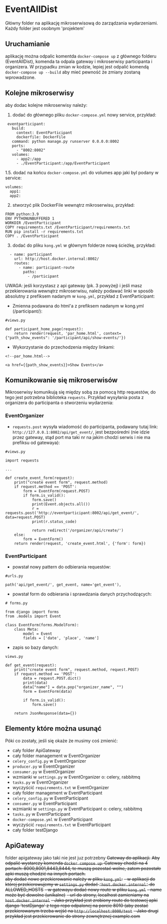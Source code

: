 # EventAllDist
 Główny folder na aplikację mikroserwisową do zarządzania wydarzeniami. Każdy folder jest osobnym 'projektem'

 ## Uruchamianie
 aplikację można odpalic komentda `docker-compose up` z głównego folderu (EventAllDist), komenda ta odpala gateway i mikroserwisy participanta i organizera.
 W przypadku zmian w kodzie, lepiej jest odpalić komendą `docker-compose up --build` aby mieć pewność że zmiany zostaną wprowadzone.

 ## Kolejne mikroserwisy
 aby dodac kolejne mikroserwisy należy:
 1. dodać do głównego pliku `docker-compose.yml` nowy service, przykład:
 ```
  eventparticipant:
    build:
      context: EventParticipant
      dockerfile: DockerFile
    command: python manage.py runserver 0.0.0.0:8002
    ports:
      - "8002:8002" 
    volumes:
      - app2:/app
      - ./EventParticipant:/app/EventParticipant
 ```

  1.5. dodać na końcu `docker-compose.yml` do volumes app jaki byl podany w service:
  ```
  volumes:
    app1:
    app2:

  ```
 2. stworzyć plik DockerFile wewnątrz mikroserwisu, przykład:
 ```
FROM python:3.9
ENV PYTHONUNBUFFERED 1
WORKDIR /EventParticipant
COPY requirements.txt /EventParticipant/requirements.txt
RUN pip install -r requirements.txt
COPY . /EventParticipant

 ```
 3. dodać do pliku `kong.yml` w głównym folderze nową ścieżkę, przykład:
```
  - name: participant
    url: http://host.docker.internal:8002/
    routes:
      - name: participant-route
        paths:
          - /participant
```
UWAGA: jeśli korzystasz z api gateway (pk. 3 powyżej) i jeśli masz przekierowania wewnątrz mikroserwisu, należy podawać linki w sposób absolutny z prefiksem nadanym w `kong.yml`, przykład z EventParticipant:
- Zmienna podawana do html'a z prefiksem nadanym w kong.yml (/participant/):
```
#views.py

def participant_home_page(request):
    return render(request, 'par_home.html', context={"path_show_events": '/participant/api/show-events/'})
```
- Wykorzystanie do przechodzenia między linkami:
```
<!--par_home.html-->

<a href={{path_show_events}}>Show Events</a>
```

## Komunikowanie się mikroserwisów
Mikroserwisy komunikują się między sobą za pomocą http requestów, do tego jest potrzebna biblioteka `requests`.
Przykład wysyłania posta z organizera do participanta o stworzeniu wydarzenia:
### EventOrganizer
- `requests.post` wysyła wiadomość do participanta, podawany tutaj link: `http://127.0.0.1:8002/api/get_event/`, jest bezpośredni (nie idzie przez gateway, stąd port ma taki nr na jakim chodzi serwis i nie ma prefiksu od gatewaya):
```
#views.py

import requests

...

def create_event_form(request):
    print("create event form", request.method)
    if request.method == 'POST':
        form = EventForm(request.POST)
        if form.is_valid():
            form.save()
            print(Event.objects.all())
            r = requests.post('http://eventparticipant:8002/api/get_event/', data=request.POST)
            print(r.status_code)

            return redirect('/organizer/api/create/')
    else:
        form = EventForm()
    return render(request, 'create_event.html', {'form': form})
```

### EventParticipant
- powstał nowy pattern do odbierania requestów:
```
#urls.py

path('api/get_event/', get_event, name='get_event'),
```
- powstał form do odbierania i sprawdzania danych przychodzących:
```
# forms.py

from django import forms
from .models import Event

class EventForm(forms.ModelForm):
    class Meta:
        model = Event
        fields = ['date', 'place', 'name']

```
- zapis so bazy danych:
```
views.py

def get_event(request):
    print("create event form", request.method, request.POST)
    if request.method == 'POST':
        data = request.POST.dict()
        print(data)
        data["name"] = data.pop("organizer_name", "")
        form = EventForm(data)

        if form.is_valid():
            form.save()

    return JsonResponse(data={})
```

## Elementy które można usunąć
Póki co zostały, jeśli się okaże że musimy coś zmienić:
- cały folder ApiGateway
- cały folder management w EventOrganizer
- `celery_config.py` w EventOrganizer
- `producer.py` w EventOrganizer
- `consumer.py` w EventOrganizer
- wzmianki w `settings.py` w EventOrganizer o: celery, rabbitmq
- `tasks.py` w EventOrganizer
- wyczyścić `requirements.txt` w EventOrganizer
- cały folder management w EventParticipant
- `celery_config.py` w EventParticipant
- `consumer.py` w EventParticipant
- wzmianki w `settings.py` w EventParticipant o: celery, rabbitmq
- `tasks.py` w EventParticipant
- `docker-compose.yml` w EventParticipant
- wyczyścić `requirements.txt` w EventParticipant
- cały folder testDjango

 ## ApiGateway
 folder apigateway jako taki nie jest juz potrzebny
~~Gateway do aplikacji.~~
 ~~Aby odpalić wystarczy komenda `docker compose up`. Gateway chodzi na 4 portach: 8000,8001,8443,8444, te muszą pozostać wolne, zatem pozostałe apki muszą chodzić na innych portach.~~  
 ~~aby dodać nowe przekierowanie należy w pliku `kong.yml`:~~
 ~~- w aplikacji do której przekierowujemy w `settings.py` dodać `'host.docker.internal'` do ALLOWED_HOSTS~~
 ~~- w gatewayu dodać nowy route w pliku `kong.yml`~~
    ~~- name może być dowolne (unikalne)~~
    ~~- url do strony, localhost zamieniamy na `host.docker.internal`~~
 ~~- Jako przykład jest zrobiony route do testowej apki django 'testDjango' z tego repo odpalonej na porcie 8010 (aby zostać przekierowanym trzeba wejść na `http://localhost:8000/test`~~
 ~~- Jako drugi przykład jest przekierowanie do strony zewnętrznej example.com~~
